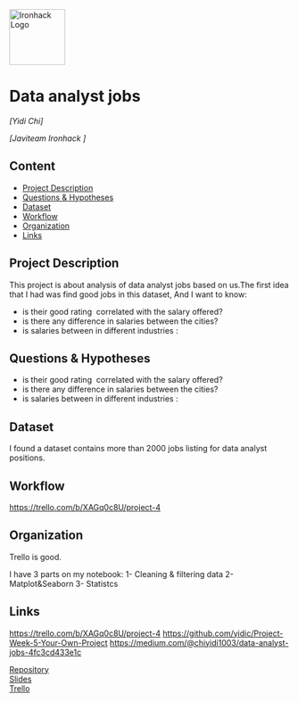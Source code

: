 <img src="https://bit.ly/2VnXWr2" alt="Ironhack Logo" width="100"/>

# Data analyst jobs 
*[Yidi Chi]*

*[Javiteam Ironhack ]*

## Content
- [Project Description](#project-description)
- [Questions & Hypotheses](#questions-hypotheses)
- [Dataset](#dataset)
- [Workflow](#workflow)
- [Organization](#organization)
- [Links](#links)

## Project Description
This project is about analysis of data analyst jobs based on us.The first idea that I had was find good jobs in this dataset, And I want to know:
- is their good rating  correlated with the salary offered?
- is there any difference in salaries between the cities?
- is salaries  between in different industries :





## Questions & Hypotheses
- is their good rating  correlated with the salary offered?
- is there any difference in salaries between the cities?
- is salaries  between in different industries :

## Dataset
I found a dataset contains more than 2000 jobs listing for data analyst positions.

## Workflow
https://trello.com/b/XAGq0c8U/project-4
## Organization
Trello is good.

I have 3 parts on my notebook:
1- Cleaning & filtering data
2- Matplot&Seaborn
3- Statistcs 

## Links
https://trello.com/b/XAGq0c8U/project-4
https://github.com/yidic/Project-Week-5-Your-Own-Project
https://medium.com/@chiyidi1003/data-analyst-jobs-4fc3cd433e1c


[Repository](https://github.com/)  
[Slides](https://slides.com/)  
[Trello](https://trello.com/en)  
